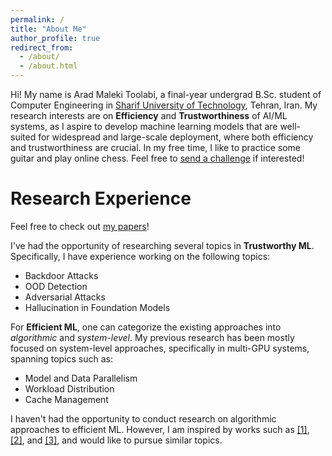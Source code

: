 ```yaml
---
permalink: /
title: "About Me"
author_profile: true
redirect_from: 
  - /about/
  - /about.html
---
```



Hi! My name is Arad Maleki Toolabi, a final-year undergrad B.Sc. student of Computer Engineering in 
[Sharif University of Technology](https://en.sharif.ir), Tehran, Iran. My research interests are on **Efficiency**
and **Trustworthiness** of AI/ML systems, as I aspire to develop machine learning models that are well-suited
for widespread and large-scale deployment, where both efficiency and trustworthiness are crucial. In my free time,
I like to practice some guitar and play online chess. Feel free to 
[send a challenge](https://lichess.org/?user=AradMaleki#friend) if interested!


# Research Experience
Feel free to check out [my papers](publications)!

I've had the opportunity of researching several topics in **Trustworthy ML**. Specifically, I have
experience working on the following topics:
* Backdoor Attacks
* OOD Detection
* Adversarial Attacks
* Hallucination in Foundation Models

For **Efficient ML**, one can categorize the existing approaches into *algorithmic* and *system-level*. My previous
research has been mostly focused on system-level approaches, specifically in multi-GPU systems, spanning topics
such as:
* Model and Data Parallelism
* Workload Distribution
* Cache Management

I haven't had the opportunity to conduct research on algorithmic approaches to efficient ML. However, I am inspired
by works such as [[1]](https://arxiv.org/abs/2205.14135), [[2]](https://arxiv.org/abs/2106.09685), 
and [[3]](https://arxiv.org/abs/2305.14314), and would like to pursue similar topics.